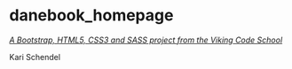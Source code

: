 # danebook_homepage

*[A Bootstrap, HTML5, CSS3 and SASS project from the Viking Code School](http://www.vikingcodeschool.com)*

Kari Schendel
